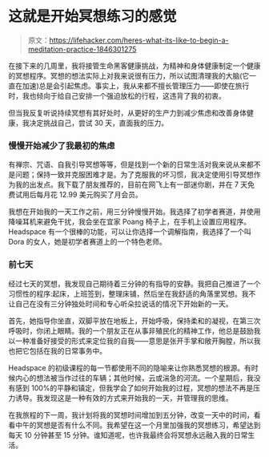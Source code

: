 # 这就是开始冥想练习的感觉

> 原文：<https://lifehacker.com/heres-what-its-like-to-begin-a-meditation-practice-1846301275>

在接下来的几周里，我将接管生命黑客健康挑战，为精神和身体健康制定一个健康的冥想程序。冥想的想法实际上对我来说很有压力，所以试图清理我的大脑(它一直在加速)总是会引起焦虑。事实上，我从来都不擅长管理压力——即使在旅行时，我也倾向于给自己安排一个强迫放松的行程，这违背了我的初衷。



但当我反复听说持续冥想有其好处时，从更好的生产力到减少焦虑和改善身体健康，我决定挑战自己，尝试 30 天，直面我的压力。

### 慢慢开始减少了我最初的焦虑

有禅宗、咒语、自我引导冥想等等，但是找到一个新的日常生活对我来说从来都不是问题；保持一致并克服困难才是。为了克服我的坏习惯，我决定使用引导冥想作为我的出发点。我下载了朋友推荐的，目前在网飞上有一部迷你剧，并在 7 天免费试用后每月花 12.99 美元购买了月会员。

我想在开始我的一天工作之前，用三分钟慢慢开始。我选择了初学者赛道，并使用降噪耳机来避免干扰，我会坐在宜家 Poang 椅子上，在手机上设置应用程序。Headspace 有一个很棒的功能，可以让你选择一个调解指南，我选择了一个叫 Dora 的女人，她是初学者赛道上的一个特色老师。

### 前七天

经过七天的冥想，我发现自己期待着三分钟的有指导的安静。我把自己推进了一个习惯性的程序:起床，上班签到，整理床铺，然后坐在我舒适的角落里冥想。我不让自己在没有三分钟独处时间和专心听朵拉说话的情况下开始新的一天。

首先，她指导你坐直，双脚平放在地板上，开始呼吸，保持柔和的凝视，在第三次呼吸时，你闭上眼睛。我的一个朋友正在从事非殖民化的精神工作，他总是鼓励我以一种准备好接受的形式来定位我的自我——意思是张开手掌和敞开胸膛，所以我也把它包括在我的日常事务中。

Headspace 的初级课程的每一节都使用不同的隐喻来让你熟悉冥想的根源。有时候内心的想法被当作过往的车辆；其他时候，云或湍急的河流。一个星期后，我没有感到 100%的平静和镇定，但我学会了如何开始我的过程，冥想的想法不再是压力诱导。我发现这是一种有效的方式来开始我的一天，并管理我的思维。

在我旅程的下一周，我计划将我的冥想时间增加到五分钟，改变一天中的时间，看看中午的冥想是否有什么不同。我希望在这一个月里加强我的冥想练习，希望达到每天 10 分钟甚至 15 分钟。谁知道呢，也许我最终会将冥想永远融入我的日常生活。